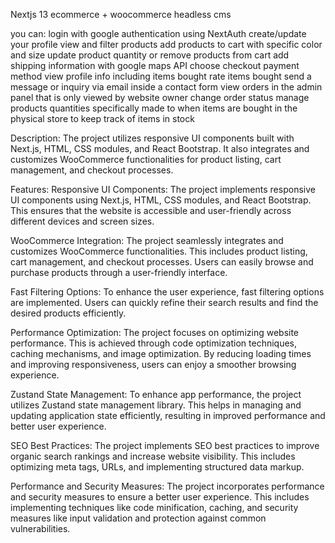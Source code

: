 Nextjs 13 ecommerce + woocommerce headless cms

you can: 
login with google authentication using NextAuth 
create/update your profile
view and filter products 
add products to cart with specific color and size
update product quantity or remove products from cart
add shipping information with google maps API
choose checkout payment method
view profile info including items bought
rate items bought
send a message or inquiry via email inside a contact form
view orders in the admin panel that is only viewed by website owner
change order status
manage products quantities specifically made to when items are bought in the physical store to keep track of items in stock


Description:
The project utilizes responsive UI components built with Next.js, HTML, CSS modules, and React Bootstrap. It also integrates and customizes WooCommerce functionalities for product listing, cart management, and checkout processes.

Features:
Responsive UI Components: The project implements responsive UI components using Next.js, HTML, CSS modules, and React Bootstrap. This ensures that the website is accessible and user-friendly across different devices and screen sizes.

WooCommerce Integration: The project seamlessly integrates and customizes WooCommerce functionalities. This includes product listing, cart management, and checkout processes. Users can easily browse and purchase products through a user-friendly interface.

Fast Filtering Options: To enhance the user experience, fast filtering options are implemented. Users can quickly refine their search results and find the desired products efficiently.

Performance Optimization: The project focuses on optimizing website performance. This is achieved through code optimization techniques, caching mechanisms, and image optimization. By reducing loading times and improving responsiveness, users can enjoy a smoother browsing experience.

Zustand State Management: To enhance app performance, the project utilizes Zustand state management library. This helps in managing and updating application state efficiently, resulting in improved performance and better user experience.

SEO Best Practices: The project implements SEO best practices to improve organic search rankings and increase website visibility. This includes optimizing meta tags, URLs, and implementing structured data markup.

Performance and Security Measures: The project incorporates performance and security measures to ensure a better user experience. This includes implementing techniques like code minification, caching, and security measures like input validation and protection against common vulnerabilities.
